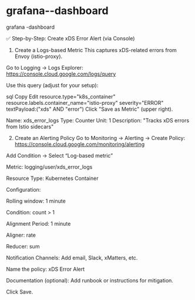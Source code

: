 # grafana--dashboard
grafana -dashboard


✅ Step-by-Step: Create xDS Error Alert (via Console)
1. Create a Logs-based Metric
This captures xDS-related errors from Envoy (istio-proxy).

Go to Logging → Logs Explorer:
https://console.cloud.google.com/logs/query

Use this query (adjust for your setup):

sql
Copy
Edit
resource.type="k8s_container"
resource.labels.container_name="istio-proxy"
severity="ERROR"
textPayload:("xds" AND "error")
Click "Save as Metric" (upper right).

Name: xds_error_logs
Type: Counter
Unit: 1
Description: "Tracks xDS errors from Istio sidecars"

2. Create an Alerting Policy
Go to Monitoring → Alerting → Create Policy:
https://console.cloud.google.com/monitoring/alerting

Add Condition → Select “Log-based metric”

Metric: logging/user/xds_error_logs

Resource Type: Kubernetes Container

Configuration:

Rolling window: 1 minute

Condition: count > 1

Alignment Period: 1 minute

Aligner: rate

Reducer: sum

Notification Channels: Add email, Slack, xMatters, etc.

Name the policy: xDS Error Alert

Documentation (optional): Add runbook or instructions for mitigation.

Click Save.
